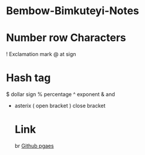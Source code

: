 # Bembow-Bimkuteyi-Notes
# Number row Characters
! Exclamation mark
@ at sign
# Hash tag
$ dollar sign
% percentage
^ exponent
& and 
* asterix
( open bracket
) close bracket
  # Link
  br
  [Github pgaes](https://github.com/Alexbhim/Bembow-Bimkuteyi-Notes/new/main?readme=1)
